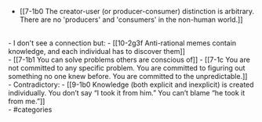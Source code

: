 - [[7-1b0 The creator-user (or producer-consumer) distinction is arbitrary. There are no 'producers' and 'consumers' in the non-human world.]]
<br>
- I don't see a connection but:
- [[10-2g3f Anti-rational memes contain knowledge, and each individual has to discover them]]
<br>
- [[7-1b1 You can solve problems others are conscious of]]
- [[7-1c You are not committed to any specific problem. You are committed to figuring out something no one knew before. You are committed to the unpredictable.]]
<br>
- Contradictory:
- [[9-1b0 Knowledge (both explicit and inexplicit) is created individually. You don’t say “I took it from him.” You can’t blame “he took it from me.”]]
<br>
- #categories
